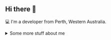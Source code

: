 ## Hi there 👋

💻 I'm a developer from Perth, Western Australia.

<details>
<summary>
Some more stuff about me
</summary>

## My skills 📜

- C++
- C#
- PHP
- Java
- JavaScript
- Python
- Node.js
- TypeScript
- HTML, CSS, SASS
- MySQL

*A lot of the projects I work on are closed source, so I am actively uploading previous projects and working on new projects to demonstrate my skill set.*

## Want to know more?

You can visit my [seek profile](https://www.seek.com.au/profile/ross-rhodes-ndx3BwW7xb "seek profile")!
</details>

<!--
**ross-r/ross-r** is a ✨ _special_ ✨ repository because its `README.md` (this file) appears on your GitHub profile.

Here are some ideas to get you started:

- 🔭 I’m currently working on ...
- 🌱 I’m currently learning ...
- 👯 I’m looking to collaborate on ...
- 🤔 I’m looking for help with ...
- 💬 Ask me about ...
- 📫 How to reach me: ...
- 😄 Pronouns: ...
- ⚡ Fun fact: ...
-->
